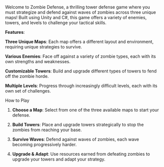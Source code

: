 Welcome to Zombie Defense, a thrilling tower defense game where you must strategize and defend against waves of zombies across three unique maps! Built using Unity and C#, this game offers a variety of enemies, towers, and levels to challenge your tactical skills.

**Features**:

**Three Unique Maps**: Each map offers a different layout and environment, requiring unique strategies to survive.

**Various Enemies**: Face off against a variety of zombie types, each with its own strengths and weaknesses.

**Customizable Towers**: Build and upgrade different types of towers to fend off the zombie horde.

**Multiple Levels**: Progress through increasingly difficult levels, each with its own set of challenges.

How to Play
1. **Choose a Map**: Select from one of the three available maps to start your defense.

2. **Build Towers**: Place and upgrade towers strategically to stop the zombies from reaching your base.

3. **Survive Waves**: Defend against waves of zombies, each wave becoming progressively harder.

4. **Upgrade & Adapt**: Use resources earned from defeating zombies to upgrade your towers and adapt your strategy.
